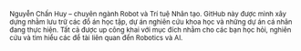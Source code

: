 <sup>Nguyễn Chấn Huy – chuyên ngành Robot và Trí tuệ Nhân tạo. GitHub này được mình xây dựng nhằm lưu trữ các đồ án học tập, dự án nghiên cứu khoa học và những dự án cá nhân đang thực hiện. Tất cả được up công khai với mục đích nhằm cho các bạn học hỏi, nghiên cứu và tìm hiểu các đề tài liên quan đến Robotics và AI.</sup>
